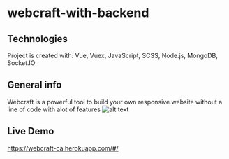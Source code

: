 ﻿# webcraft-with-backend
 
## Technologies
Project is created with:
Vue, Vuex, JavaScript, SCSS, Node.js, MongoDB, Socket.IO


## General info
Webcraft is a powerful tool to build your own responsive website without a line of code with alot of features
![alt text](https://imagizer.imageshack.com/img924/9523/vt1fmM.png)

	
## Live Demo
https://webcraft-ca.herokuapp.com/#/






